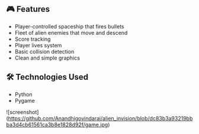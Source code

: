 ## 🎮 Features
- Player-controlled spaceship that fires bullets  
- Fleet of alien enemies that move and descend  
- Score tracking  
- Player lives system  
- Basic collision detection  
- Clean and simple graphics

## 🛠️ Technologies Used
- Python
- Pygame

![screenshot] (https://github.com/Anandhigovindaraj/alien_invision/blob/dc83b3a93219bbba3d4cb61561ca3b8e1828d92f/game.jpg)
